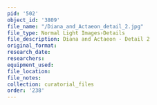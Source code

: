 ```yaml
---
pid: '502'
object_id: '3809'
file_name: "/Diana_and_Actaeon_detail_2.jpg"
file_type: Normal Light Images›Details
file_description: Diana and Actaeon - Detail 2
original_format:
research_date:
researchers:
equipment_used:
file_location:
file_notes:
collection: curatorial_files
order: '238'
---
```

